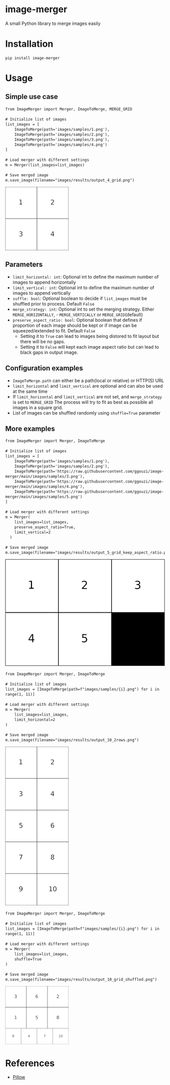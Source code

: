
# image-merger
A small Python library to merge images easily

# Installation
```
pip install image-merger
```

# Usage

## Simple use case
```
from ImageMerger import Merger, ImageToMerge, MERGE_GRID

# Initialize list of images
list_images = [
	ImageToMerge(path='images/samples/1.png'),
	ImageToMerge(path='images/samples/2.png'),
	ImageToMerge(path='images/samples/3.png'),
	ImageToMerge(path='images/samples/4.png')
]

# Load merger with different settings
m = Merger(list_images=list_images)

# Save merged image
m.save_image(filename="images/results/output_4_grid.png")
```
![output_4_grid.png](https://raw.githubusercontent.com/ggouzi/image-merger/main/images/results/output_4_grid.png)

## Parameters

 - `limit_horizontal: int`: Optional int to define the maximum number of images to append horizontally
- `limit_vertical: int`: Optional int to define the maximum number of images to append vertically
- `suffle: bool`: Optional boolean to decide if `list_images` must be shuffled prior to process. Default `False`
- `merge_strategy: int`: Optional int to set the merging strategy. Either `MERGE_HORIZONTALLY`, - `MERGE_VERTICALLY` or `MERGE_GRID`(default)
- `preserve_aspect_ratio: bool`: Optional boolean that defines if proportion of each image should be kept or if image can be squeezed/extended to fit. Default `False`
	- Setting it to `True` can lead to images being distored to fit layout but there will be no gaps.
	- Setting it to `False` will kept each image aspect ratio but can lead to black gaps in output image.

## Configuration examples
- `ImageToMerge.path` can either be a path(local or relative) or HTTP(S) URL
- `limit_horizontal` and `limit_vertical` are optional and can also be used at the same time
- If `limit_horizontal` and `limit_vertical` are not set, and `merge_strategy` is set to `MERGE_GRID` The process will try to fit as best as possible all images in a square grid.
- List of images can be shuffled randomly using `shuffle=True` parameter


## More examples
```
from ImageMerger import Merger, ImageToMerge

# Initialize list of images
list_images = [
	ImageToMerge(path='images/samples/1.png'),
	ImageToMerge(path='images/samples/2.png'),
	ImageToMerge(path='https://raw.githubusercontent.com/ggouzi/image-merger/main/images/samples/3.png'),
	ImageToMerge(path='https://raw.githubusercontent.com/ggouzi/image-merger/main/images/samples/4.png'),
	ImageToMerge(path='https://raw.githubusercontent.com/ggouzi/image-merger/main/images/samples/5.png')
]

# Load merger with different settings
m = Merger(
    list_images=list_images,
    preserve_aspect_ratio=True,
    limit_vertical=2
  )

# Save merged image
m.save_image(filename="images/results/output_5_grid_keep_aspect_ratio.png")
```
![output_5_grid_keep_aspect_ratio.png](https://raw.githubusercontent.com/ggouzi/image-merger/main/images/results/output_5_grid_keep_aspect_ratio.png)

```
from ImageMerger import Merger, ImageToMerge

# Initialize list of images
list_images = [ImageToMerge(path=f"images/samples/{i}.png") for i in range(1, 11)]

# Load merger with different settings
m = Merger(
    list_images=list_images,
    limit_horizontal=2
)

# Save merged image
m.save_image(filename="images/results/output_10_2rows.png")
```
![output_10_2rows.png](https://raw.githubusercontent.com/ggouzi/image-merger/main/images/results/output_10_2rows.png)

```
from ImageMerger import Merger, ImageToMerge

# Initialize list of images
list_images = [ImageToMerge(path=f"images/samples/{i}.png") for i in range(1, 11)]

# Load merger with different settings
m = Merger(
    list_images=list_images,
    shuffle=True
)

# Save merged image
m.save_image(filename="images/results/output_10_grid_shuffled.png")
```
![output_10_grid_shuffled.png](https://raw.githubusercontent.com/ggouzi/image-merger/main/images/results/output_10_grid_shuffled.png)

# References
- [Pillow](https://github.com/python-pillow/Pillow/)
